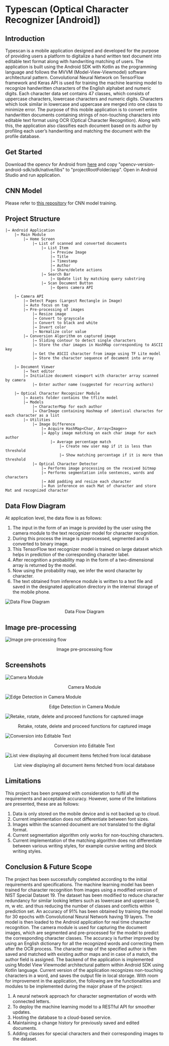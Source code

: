 # Typescan (Optical Character Recognizer [Android])

## Introduction

Typescan is a mobile application designed and developed for the purpose of providing users
a platform to digitalize a hand written text document into editable text format along with
handwriting matching of users. The application is built using the Android SDK with Kotlin as
the programming language and follows the MVVM (Model-View-Viewmodel) software
architectural pattern. Convolutional Neural Network on TensorFlow framework and Keras
API is used for training the machine learning model to recognize handwritten characters of
the English alphabet and numeric digits. Each character data set contains 47 classes, which
consists of uppercase characters, lowercase characters and numeric digits. Characters
which look similar in lowercase and uppercase are merged into one class to minimize error.
The purpose of this mobile application is to convert entire handwritten documents containing
strings of non-touching characters into editable text format using OCR (Optical Character
Recognition). Along with this, the application also classifies each document based on its
author by profiling each user’s handwriting and matching the document with the profile
database.

## Get Started

Download the opencv for Android from [here](https://sourceforge.net/projects/opencvlibrary/files/opencv-android/) and copy "opencv-version-android-sdk/sdk/native/libs" to "projectRootFolder/app".
Open in Android Studio and run application.

## CNN Model

Please refer to [this repository](https://github.com/aayushsharma9/ocr-cnn) for CNN model training.

## Project Structure

    |→ Android Application
        |→ Main Module
            |→ Home Screen
                |→ List of scanned and converted documents
                    |→ List Item
                        |→ Preview Image
                        |→ Title
                        |→ Timestamp
                        |→ Author
                        |→ Share/delete actions
                    |→ Search Bar
                        |→ Update list by matching query substring
                    |→ Scan Document Button
                        |→ Opens camera API

        |→ Camera API
            |→ Detect Pages (Largest Rectangle in Image)
            |→ Auto focus on tap
            |→ Pre-processing of images
                |→ Resize image
                |→ Convert to grayscale
                |→ Convert to black and white
                |→ Invert color
                |→ Normalize color value
            |→ Conversion Algorithm on captured image
                |→ Sliding contour to detect single characters
                |→ Store the char images in HashMap corresponding to ASCII key
                |→ Get the ASCII character from image using TF Lite model
                |→ Store the character sequence of document into array

        |→ Document Viewer
            |→ Text editor
            |→ Initialize document viewport with character array scanned by camera
                |→ Enter author name (suggested for recurring authors)

        |→ Optical Character Recognizer Module
            |→ Assets folder contains the tflite model
            |→ Models
                |→ CharacterMap for each author
                |→ CharImage containing Hashmap of identical charactes for each character as a list
            |→ Utilities
                |→ Image Difference
                    |→ Acquire HashMap<Char, Array<Image>>
                    |→ Apply image matching on each char image for each author
                        |→ Average percentage match
                            |→ Create new user map if it is less than threshold
                            |→ Show matching percentage if it is more than threshold
                |→ Optical Character Detector
                    |→ Performs image processing on the received bitmap
                    |→ Performs segmentation into sentences, words and characters
                    |→ Add padding and resize each character
                    |→ Run inference on each Mat of character and store Mat and recognized character

## Data Flow Diagram

At application level, the data flow is as follows:
1. The input in the form of an image is provided by the user using the camera module to the text recognizer model for character recognition.
2. During this process the image is preprocessed, segmented and is converted to binary image.
3. This TensorFlow text recognizer model is trained on large dataset which helps in prediction of the corresponding character label.
4. After recognition a probability map in the form of a two-dimensional array is returned by the model.
5. Now using the probability map, we infer the word character by character.
6. The text obtained from inference module is written to a text file and saved in the designated application directory in the internal storage of the mobile phone.

![Data Flow Diagram](https://drive.google.com/open?id=1Dh1XpFYTGBn-zf_svMd4lH9bps5YMQW2)
<p align=center>Data Flow Diagram</p>

## Image pre-processing

![Image pre-processing flow](https://drive.google.com/open?id=1R1Pm-bOb09_2eCoEYMUOHtkL3KbW8ewY)
<p align=center>Image pre-processing flow</p>

## Screenshots

![Camera Module](https://drive.google.com/open?id=1EqRa5_EjS7c9dc28cUkp6H5d7ET0wLiA)
<p align=center>Camera Module</p>

![Edge Detection in Camera Module](https://drive.google.com/open?id=1qpX-7X_rGMwIFmB94mGMfQVBwiVpFYJI)
<p align=center>Edge Detection in Camera Module</p>

![Retake, rotate, delete and proceed functions for captured image](https://drive.google.com/open?id=11Xr7WLy9hdikz9f9v94kVnFmrLPJaonc)
<p align=center>Retake, rotate, delete and proceed functions for captured image</p>

![Conversion into Editable Text]()
<p align=center>Conversion into Editable Text</p>

![List view displaying all document items fetched from local database](https://drive.google.com/open?id=122Jj8Tmf1_3Xgkji5dj0V1xWmqqVEyrM)
<p align=center>List view displaying all document items fetched from local database</p>

## Limitations

This project has been prepared with consideration to fulfil all the requirements and
acceptable accuracy. However, some of the limitations are presented, these are as follows:
1. Data is only stored on the mobile device and is not backed up to cloud.
2. Current implementation does not differentiate between font sizes.
3. Images within the scanned document are not translated to the digital format.
4. Current segmentation algorithm only works for non-touching characters.
5. Current implementation of the matching algorithm does not differentiate between various writing styles, for example cursive writing and block writing styles.

## Conclusion & Future Scope

The project has been successfully completed according to the initial requirements and
specifications. The machine learning model has been trained for character recognition from
images using a modified version of NIST Special Dataset 19. The dataset has been modified
to reduce character redundancy for similar looking letters such as lowercase and uppercase 0,
m, w etc. and thus reducing the number of classes and conflicts within prediction set. An
accuracy of 91% has been obtained by training the model for 30 epochs with Convolutional
Neural Network having 19 layers. The model is then loaded to the Android application for
real time character recognition. The camera module is used for capturing the document
images, which are segmented and pre-processed for the model to predict the corresponding
character classes. The accuracy is further improved by using an English dictionary for all the
recognized words and correcting them after the OCR process. The character map of the
specified author is then saved and matched with existing author maps and in case of a match,
the author field is assigned. The backend of the application is implemented using Model
View Viewmodel architectural pattern within Android SDK using Kotlin language. Current
version of the application recognizes non-touching characters in a word, and saves the output
file in local storage.
With room for improvement in the application, the following are the functionalities and
modules to be implemented during the major phase of the project:
1. A neural network approach for character segmentation of words with connected letters.
2. To deploy the machine learning model to a RESTful API for smoother updates.
3. Hosting the database to a cloud-based service.
4. Maintaining a change history for previously saved and edited documents.
5. Adding classes for special characters and their corresponding images to the dataset.
